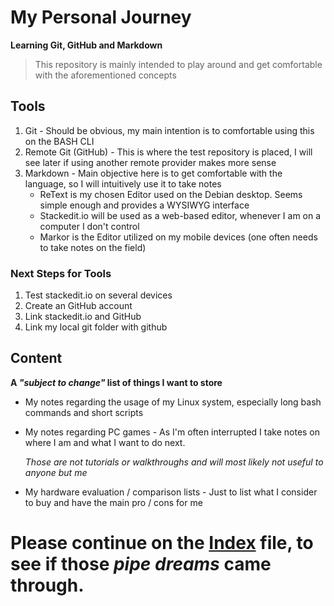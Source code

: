 #  My Personal Journey
**Learning Git, GitHub and Markdown**

> This repository is mainly intended to play around and get comfortable with the aforementioned  concepts


## Tools

1. Git - Should be obvious, my main intention  is  to comfortable using this on the BASH CLI
2. Remote Git (GitHub) - This is where the test repository is placed, I will see later if using another remote provider makes more sense
3. Markdown - Main objective here is to get comfortable with the language, so I will intuitively use it to take notes
    - ReText is my chosen Editor used on the Debian desktop. Seems simple enough and provides a WYSIWYG interface
    -  Stackedit.io will be used as a web-based editor, whenever  I  am on a computer I don't control
    -  Markor is the Editor utilized on my mobile devices (one often needs to take notes on the field)

###  Next Steps for Tools

1. Test stackedit.io on several devices
2. Create an GitHub account
3. Link stackedit.io and GitHub
4. Link my local git folder with github

## Content

**A _"subject to change"_ list of things I want to store**

- My notes regarding the usage of my  Linux system, especially long bash commands and short scripts
-  My notes regarding PC games - As I'm often interrupted I take notes  on where I am and what I want to do next. 

    *Those are not tutorials or walkthroughs and will most likely not useful to anyone but me*

- My hardware evaluation / comparison lists - Just to list what I consider to buy and have the main pro / cons for me   

Please continue on the [Index](index.md) file,  to see if those *pipe dreams* came through. 
=======
